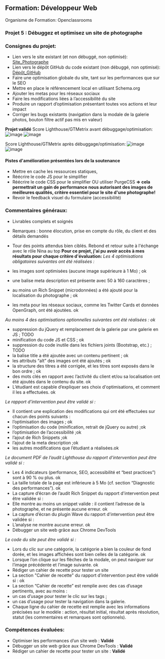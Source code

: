## Formation: Développeur Web
Organisme de Formation: Openclassrooms

### Projet 5 : Débuggez et optimisez un site de photographe

### Consignes du projet:
  - Lien vers le site existant (et non débuggé, non optimisé): [Site_Photographe](https://nina-carducci.github.io/)
  - Lien vers le dépôt GitHub du code existant (non débuggé, non optimisé): [Dépôt_GitHub](https://github.com/nina-carducci/nina-carducci.github.io)
  - Faire une optimisation globale du site, tant sur les performances que sur le SEO
  - Mettre en place le référencement local en utilisant Schema.org
  - Ajouter les metas pour les réseaux sociaux
  - Faire les modifications liées à l’accessibilité du site
  - Produire un rapport d’optimisation présentant toutes vos actions et leur impact
  - Corriger les bugs existants (navigation dans la modale de la galerie photos, bouton filtre actif pas mis en valeur)

**Projet validé**
Score Lighthouse/GTMetrix avant débuggage/optimisation:
![image](https://github.com/Arnaud-Goguelin/OC_Projet5_Debug_Optimisation_Portfolio_Photographe/assets/124574198/efe72a48-0c74-4c78-a12f-67e01608fd68)
![image](https://github.com/Arnaud-Goguelin/OC_Projet5_Debug_Optimisation_Portfolio_Photographe/assets/124574198/04383aa5-2046-40cf-b47c-6a550955fa00)

Score Lighthouse/GTMetrix après débuggage/optimisation:
![image](https://github.com/Arnaud-Goguelin/OC_Projet5_Debug_Optimisation_Portfolio_Photographe/assets/124574198/f597a049-3608-4915-9af5-5c83dc83371b)
![image](https://github.com/Arnaud-Goguelin/OC_Projet5_Debug_Optimisation_Portfolio_Photographe/assets/124574198/3138ff9d-096c-4216-9862-c6490dcc6fdd)

#### Pistes d'amélioration présentées lors de la soutenance
  - Mettre en cache les ressources statiques,
  - Réécrire le code JS pour le simplifier
  - Réécrire le code CSS pour le simplifier OU utiliser PurgeCSS
    **=> cela permettrait un gain de performance nous autorisant des images de meilleures qualités, critère essentiel pour le site d'une photographe!**
  - Revoir le feedback visuel du formulaire (accessibilité) 

### Commentaires généraux:
  - Livrables complets et soignés
  - Remarques : bonne élocution, prise en compte du rôle, du client et des détails demandés
  - Tour des points attendus bien ciblés. Rebond et retour suite à l'échange avec le rôle Nina au top
**Pour ce projet, j'ai pu avoir accès à mes résultats pour chaque critère d'évaluation:**
*Les 4 optimisations obligatoires suivantes ont été réalisées :*

  - les images sont optimisées (aucune image supérieure à 1 Mo) ; ok
  - une balise meta description est présente avec 50 à 160 caractères ;
  - au moins un Rich Snippet (microdonnées) a été ajouté pour la localisation du photographe ; ok
  - les meta pour les réseaux sociaux, comme les Twitter Cards et données OpenGraph, ont été ajoutées. ok

*Au moins 4 des optimisations optionnelles suivantes ont été réalisées : ok*
  - suppression du jQuery et remplacement de la galerie par une galerie en JS ; TODO
  - minification du code JS et CSS ; ok
  - suppression du code inutile dans les fichiers joints (Bootstrap, etc.) ; TODO
  - la balise title a été ajoutée avec un contenu pertinent ; ok
  - les attributs “alt” des images ont été ajoutés ; ok
  - la structure des titres a été corrigée, et les titres sont exposés dans le bon ordre ; ok
  - des mots clés en rapport avec l’activité du client et/ou sa localisation ont été ajoutés dans le contenu du site. ok
  - L’étudiant est capable d’expliquer ses choix d'optimisations, et comment il les a effectuées. ok

*Le rapport d’intervention peut être validé si :*
  - Il contient une explication des modifications qui ont été effectuées sur chacun des points suivants :
  - l’optimisation des images ; ok
  - l’optimisation du code (minification, retrait de jQuery ou autre) ;ok
  - l’optimisation de l’accessibilité ;ok
  - l’ajout de Rich Snippets ;ok
  - l’ajout de la meta description ;ok
  - les autres modifications que l’étudiant a réalisées.ok

*Le document PDF de l’audit Lighthouse du rapport d'intervention peut être validé si :*
  - Les 4 indicateurs (performance, SEO, accessibilité et “best practices”) sont à 90 % ou plus. ok
  - La taille totale de la page est inférieure à 5 Mo (cf. section “Diagnostic des performances”). ok
  - La capture d’écran de l’audit Rich Snippet du rapport d'intervention peut être validée si :
  - Elle montre au moins un snippet valide : il contient l’adresse de la photographe, et ne présente aucune erreur. ok
  - La capture d’écran du plugin Wave du rapport d'intervention peut être validée si :
  - L’analyse ne montre aucune erreur. ok
  - Débugger un site web grâce aux Chrome DevTools

*Le code du site peut être validé si :*
  - Lors du clic sur une catégorie, la catégorie a bien la couleur de fond dorée, et les images affichées sont bien celles de la catégorie. ok
  - Lorsque l’on clique sur les flèches de la modale, on peut naviguer sur l’image précédente et l’image suivante. ok
  - Rédiger un cahier de recette pour tester un site
  - La section "Cahier de recette" du rapport d’intervention peut être validé si : ok
  - La section “Cahier de recette” est remplie avec des cas d’usage pertinents, avec au moins :
  - un cas d’usage pour tester le clic sur les tags ;
  - un cas d’usage pour tester la navigation dans la galerie.
  - Chaque ligne du cahier de recette est remplie avec les informations précisées sur le modèle : action, résultat initial, résultat après résolution, statut (les commentaires et remarques sont optionnels).
    
### Compétences évaluées:
  - Optimiser les performances d’un site web : **Validé**
  - Débugger un site web grâce aux Chrome DevTools : **Validé**
  - Rédiger un cahier de recette pour tester un site : **Validé**
